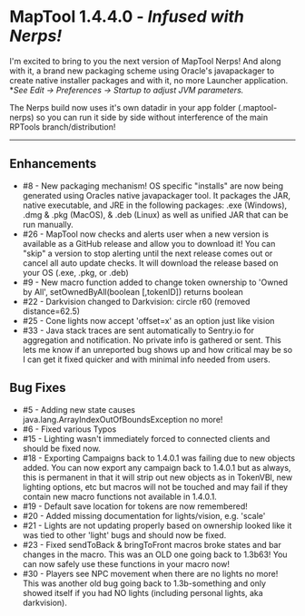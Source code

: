MapTool 1.4.4.0 - _Infused with Nerps!_
=====
I'm excited to bring to you the next version of MapTool Nerps! And along with it, a brand new packaging scheme using Oracle's javapackager to create native installer packages and with it, no more Launcher application. *_See Edit -> Preferences -> Startup to adjust JVM parameters._

The Nerps build now uses it's own datadir in your app folder (.maptool-nerps) so you can run it side by side without interference of the main RPTools branch/distribution!

___

Enhancements
-----
* #8  - New packaging mechanism! OS specific "installs" are now being generated using Oracles native javapackager tool. It packages the JAR, native executable, and JRE in the following packages: .exe (Windows), .dmg & .pkg (MacOS), & .deb (Linux) as well as unified JAR that can be run manually.
* #26 - MapTool now checks and alerts user when a new version is available as a GitHub release and allow you to download it! You can "skip" a version to stop alerting until the next release comes out or cancel all auto update checks. It will download the release based on your OS (.exe, .pkg, or .deb)
* #9  - New macro function added to change token ownership to 'Owned by All', setOwnedByAll(boolean [,tokenID]) returns boolean
* #22 - Darkvision changed to Darkvision: circle r60 (removed distance=62.5)
* #25 - Cone lights now accept 'offset=x' as an option just like vision
* #33 - Java stack traces are sent automatically to Sentry.io for aggregation and notification. No private info is gathered or sent. This lets me know if an unreported bug shows up and how critical may be so I can get it fixed quicker and with minimal info needed from users.
	
	  
Bug Fixes
-----
* #5  - Adding new state causes java.lang.ArrayIndexOutOfBoundsException no more!
* #6  - Fixed various Typos
* #15 - Lighting wasn't immediately forced to connected clients and should be fixed now.
* #18 - Exporting Campaigns back to 1.4.0.1 was failing due to new objects added. You can now export any campaign back to 1.4.0.1 but as always, this is permanent in that it will strip out new objects as in TokenVBl, new lighting options, etc but macros will not be touched and may fail if they contain new macro functions not available in 1.4.0.1.
* #19 - Default save location for tokens are now remembered!
* #20 - Added missing documentation for lights/vision, e.g. 'scale'
* #21 - Lights are not updating properly based on ownership looked like it was tied to other 'light' bugs and should now be fixed.
* #23 - Fixed sendToBack & bringToFront macros broke states and bar changes in the macro. This was an OLD one going back to 1.3b63! You can now safely use these functions in your macro now!
* #30 - Players see NPC movement when there are no lights no more! This was another old bug going back to 1.3b-something and only showed itself if you had NO lights (including personal lights, aka darkvision).
